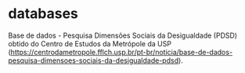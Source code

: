 # databases
Base de dados - Pesquisa Dimensões Sociais da Desigualdade (PDSD) obtido do Centro de Estudos da Metrópole da USP (https://centrodametropole.fflch.usp.br/pt-br/noticia/base-de-dados-pesquisa-dimensoes-sociais-da-desigualdade-pdsd).
